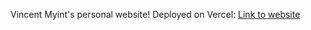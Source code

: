 Vincent Myint's personal website! Deployed on Vercel:
[Link to website]((https://vincent-myint.vercel.app/))
